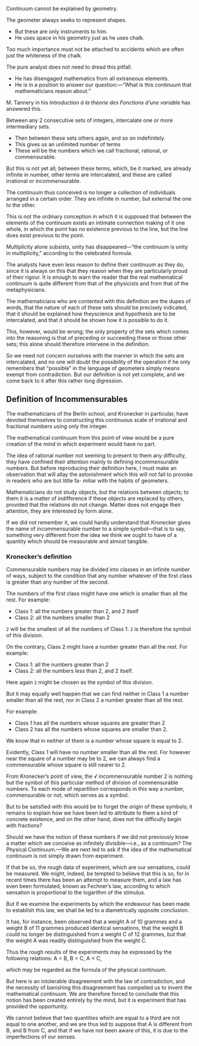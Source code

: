


Continuum cannot be explained by geometry.

The geometer always seeks to represent shapes.
- But these are only instruments to him.
- He uses space in his geometry just as he uses chalk.

Too much importance must not be attached to accidents which are often just the whiteness of the chalk.

The pure analyst does not need to dread this pitfall.
- He has disengaged mathematics from all extraneous elements.
- He is in a position to answer our question:—“What is this continuum that mathematicians reason about.” 

M. Tannery in his *Introduction à la théorie des Fonctions d’une variable* has answered this.

Between any 2 consecutive sets of integers, intercalate one or more intermediary sets.
- Then between these sets others again, and so on indefinitely. 
- This gives us an unlimited number of terms
- These will be the numbers which we call fractional, rational, or commensurable.

But this is not yet all; between these terms, which, be it marked, are already infinite in number, other terms are intercalated, and these
are called irrational or incommensurable.

The continuum thus conceived is no longer a collection of individuals arranged in a certain order. They are infinite in number, but external the one to the other.

This is not the ordinary conception in which it is supposed that between the elements of the continuum exists an intimate connection making of it one whole, in which the point has no existence previous to the line, but the line does exist previous to the point. 

Multiplicity alone subsists, unity has disappeared—“the continuum is unity in multiplicity,” according to the celebrated formula. 

The analysts have even less reason to define their continuum as they do, since it is always on this that they reason when they are particularly proud of their rigour. It is enough to warn the reader that the real mathematical continuum is quite different from that of the physicists and from that of the metaphysicians.

The mathematicians who are contented with this definition are the dupes of words, that the nature of each of these sets should be precisely indicated, that it should be explained how theyscience and hypothesis are to be intercalated, and that it should be shown how it
is possible to do it.

This, however, would be wrong; the only property of the sets which comes into the reasoning
is that of preceding or succeeding these or those other sets; this alone should therefore intervene in the definition. 

So we need not concern ourselves with the manner in which the sets are intercalated, and no one will doubt the possibility of the operation if he only remembers that “possible” in the language of geometers simply means exempt from contradiction. But our definition is not yet complete, and we come back to it after this rather long digression.


## Definition of Incommensurables

The mathematicians of the Berlin school, and Kronecker in particular, have devoted themselves to constructing this continuous scale of irrational and fractional numbers using only the integer.

The mathematical continuum from this point of view would be a pure creation of the mind in which experiment would have no part.

The idea of rational number not seeming to present
to them any difficulty, they have confined their attention
mainly to defining incommensurable numbers. But before reproducing their definition here, I must make an observation that will allay the astonishment which this will not fail to provoke in readers who are but little fa-
miliar with the habits of geometers.

Mathematicians do not study objects, but the relations between objects; to them it is a matter of indifference if these objects are replaced by others, provided that the relations do not change. Matter does not engage
their attention, they are interested by form alone.

If we did not remember it, we could hardly understand that Kronecker gives the name of incommensurable
number to a simple symbol—that is to say, something very different from the idea we think we ought to have
of a quantity which should be measurable and almost tangible.


### Kronecker’s definition

Commensurable numbers may be divided into classes in an infinite number of ways, subject to the condition that any number whatever of the first class is greater than any number of the second.

The numbers of the first class might have one which is smaller than all the rest. For example:

- Class 1: all the numbers greater than 2, and 2 itself
- Class 2: all the numbers smaller than 2

`2` will be the smallest of all the numbers of Class 1. `2` is therefore the symbol of this division.

On the contrary, Class 2 might have a number greater than all the rest. For example:

- Class 1: all the numbers greater than 2
- Class 2: all the numbers less than 2, and 2 itself. 

Here again `2` might be chosen as the symbol of this division.

But it may equally well happen that we can find neither in Class 1 a number smaller than all the rest, nor in Class 2 a number greater than all the rest. 

For example:

- Class 1 has all the numbers whose squares are greater than 2
- Class 2 has all the numbers whose squares are smaller than 2. 

We know that in neither of them is a number whose square is equal to 2. 

Evidently, Class 1 will have no number smaller than all the rest. For however near the square of a number may be to 2, we can always find a commensurable whose square is still nearer to 2. 

From Kronecker’s point of view, the √ incommensurable number 2 is nothing but the symbol of this particular method of division of commensurable
numbers. To each mode of repartition corresponds in this way a number, commensurable or not, which serves as a symbol. 

But to be satisfied with this would be to forget the origin of these symbols; it remains to explain how we have been led to attribute to them a kind of concrete existence, and on the other hand, does not the difficulty begin with fractions? 

Should we have the notion of these numbers if we did not previously know a matter which
we conceive as infinitely divisible—i.e., as a continuum?
The Physical Continuum.—We are next led to ask if
the idea of the mathematical continuum is not simply
drawn from experiment. 

If that be so, the rough data of experiment, which are our sensations, could be measured.
We might, indeed, be tempted to believe that this is so,
for in recent times there has been an attempt to measure them, and a law has even been formulated, known as Fechner’s law, according to which sensation is proportional to the logarithm of the stimulus. 

But if we examine the experiments by which the endeavour has been made to establish this law, we shall be led to a diametrically opposite conclusion. 


It has, for instance, been observed that a weight A of 10 grammes and a weight B of 11 grammes
produced identical sensations, that the weight B could no longer be distinguished from a weight C of 12 grammes,
but that the weight A was readily distinguished from the
weight C. 

Thus the rough results of the experiments may be expressed by the following relations:
A = B,
B = C,
A < C,

which may be regarded as the formula of the physical continuum. 

But here is an intolerable disagreement with the law of contradiction, and the necessity of banishing
this disagreement has compelled us to invent the mathematical continuum. We are therefore forced to conclude
that this notion has been created entirely by the mind,
but it is experiment that has provided the opportunity.


We cannot believe that two quantities which are equal to
a third are not equal to one another, and we are thus led
to suppose that A is different from B, and B from C, and
that if we have not been aware of this, it is due to the
imperfections of our senses.

